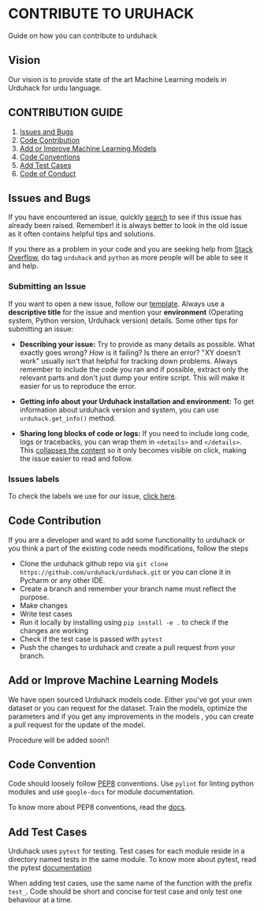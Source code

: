 # CONTRIBUTE TO URUHACK

Guide on how you can contribute to urduhack

## Vision

Our vision is to provide state of the art Machine Learning models in Urduhack for urdu language.

## CONTRIBUTION GUIDE

1. [Issues and Bugs](#issues-and-bugs)
2. [Code Contribution](#code-contribution)
3. [Add or Improve Machine Learning Models](#add-or-improve-machine-learning-models)
4. [Code Conventions](#code-convention)
5. [Add Test Cases](#add-test-cases)
6. [Code of Conduct](#code-of-conduct)

## Issues and Bugs

If you have encountered an issue, quickly [search](https://github.com/urduhack/urduhack/issues) to see
if this issue has already been raised. Remember! it is always better to look in the old issue as
it often contains helpful tips and solutions.

If you there as a problem in your code and you are seeking help from [Stack Overflow](https://stackoverflow.com/questions/tagged/urduhack),
do tag `urduhack` and `python` as more people will be able to see it and help.

### Submitting an Issue
If you want to open a new issue, follow our [template](https://github.com/urduhack/urduhack/issues/new?template=01_bugs.md).
Always use a **descriptive title** for the issue and mention your **environment** (Operating system, Python version, Urduhack version) details.
Some other tips for submitting an issue:

-   **Describing your issue:** Try to provide as many details as possible. What
    exactly goes wrong? _How_ is it failing? Is there an error?
    "XY doesn't work" usually isn't that helpful for tracking down problems. Always
    remember to include the code you ran and if possible, extract only the relevant
    parts and don't just dump your entire script. This will make it easier for us to
    reproduce the error.

-   **Getting info about your Urduhack installation and environment:** To get information about urduhack
    version and system, you can use `urduhack.get_info()` method.

-   **Sharing long blocks of code or logs:** If you need to include long code,
    logs or tracebacks, you can wrap them in `<details>` and `</details>`. This
    [collapses the content](https://developer.mozilla.org/en/docs/Web/HTML/Element/details)
    so it only becomes visible on click, making the issue easier to read and follow.
    
### Issues labels
To check the labels we use for our issue, [click here](https://github.com/urduhack/urduhack/labels).

## Code Contribution
If you are a developer and want to add some functionality to urduhack or you think a part of the existing code needs
modifications, follow the steps

-   Clone the urduhack github repo via `git clone https://github.com/urduhack/urduhack.git` or you can clone
    it in Pycharm or any other IDE.
-   Create a branch and remember your branch name must reflect the purpose.
-   Make changes
-   Write test cases
-   Run it locally by installing using `pip install -e .` to check if the changes are working
-   Check if the test case is passed with `pytest`
-   Push the changes to urduhack and create a pull request from your branch.

## Add or Improve Machine Learning Models

We have open sourced Urduhack models code. Either you've got your own dataset or you can request for the dataset. Train
the models, optimize the parameters and if you get any improvements in the models , you can create a pull request for the
update of the model.

Procedure will be added soon!!

## Code Convention
Code should loosely follow [PEP8](https://www.python.org/dev/peps/pep-0008/) conventions. Use `pylint` for linting python
modules and use `google-docs` for module documentation.

To know more about PEP8 conventions, read the [docs](https://www.python.org/dev/peps/pep-0008/).

## Add Test Cases
Urduhack uses `pytest` for testing. Test cases for each module reside in a directory named tests in the same module.
To know more about pytest, read the pytest [documentation](http://docs.pytest.org/en/latest/contents.html)

When adding test cases, use the same name of the function with the prefix `test_`. Code should be short and concise for test
case and only test one behaviour at a time.

